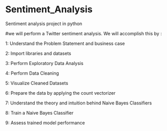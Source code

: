 # Sentiment_Analysis
Sentiment analysis project in python

#we will perform a Twitter sentiment analysis. We will accomplish this by :

1: Understand the Problem Statement and business case

2: Import libraries and datasets

3: Perform Exploratory Data Analysis

4: Perform Data Cleaning

5: Visualize Cleaned Datasets

6: Prepare the data by applying the count vectorizer

7: Understand the theory and intuition behind Naive Bayes Classifiers 

8: Train a Naive Bayes Classifier

9: Assess trained model performance
